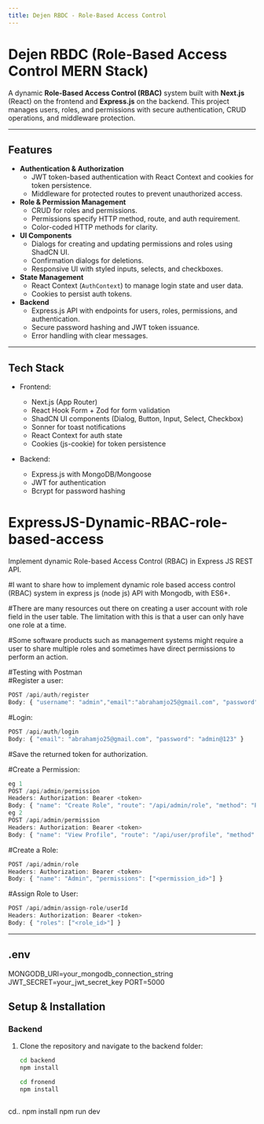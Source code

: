 ```yaml
---
title: Dejen RBDC - Role-Based Access Control
---
```


# Dejen RBDC (Role-Based Access Control MERN Stack)

A dynamic **Role-Based Access Control (RBAC)** system built with **Next.js** (React) on the frontend and **Express.js** on the backend. This project manages users, roles, and permissions with secure authentication, CRUD operations, and middleware protection.

---

## Features

- **Authentication & Authorization**
  - JWT token-based authentication with React Context and cookies for token persistence.
  - Middleware for protected routes to prevent unauthorized access.
- **Role & Permission Management**
  - CRUD for roles and permissions.
  - Permissions specify HTTP method, route, and auth requirement.
  - Color-coded HTTP methods for clarity.
- **UI Components**
  - Dialogs for creating and updating permissions and roles using ShadCN UI.
  - Confirmation dialogs for deletions.
  - Responsive UI with styled inputs, selects, and checkboxes.
- **State Management**
  - React Context (`AuthContext`) to manage login state and user data.
  - Cookies to persist auth tokens.
- **Backend**
  - Express.js API with endpoints for users, roles, permissions, and authentication.
  - Secure password hashing and JWT token issuance.
  - Error handling with clear messages.

---

## Tech Stack

- Frontend:
  - Next.js (App Router)
  - React Hook Form + Zod for form validation
  - ShadCN UI components (Dialog, Button, Input, Select, Checkbox)
  - Sonner for toast notifications
  - React Context for auth state
  - Cookies (js-cookie) for token persistence

- Backend:
  - Express.js with MongoDB/Mongoose
  - JWT for authentication
  - Bcrypt for password hashing

# ExpressJS-Dynamic-RBAC-role-based-access
Implement dynamic Role-based Access Control (RBAC) in Express JS REST API.

#I want to share how to implement dynamic role based access control (RBAC) system in express js (node js) API with Mongodb, with ES6+.

#There are many resources out there on creating a user account with role field in the user table. The limitation with this is that a user can only have one role at a time.

#Some software products such as management systems might require a user to share multiple roles and sometimes have direct permissions to perform an action.

#Testing with Postman  
#Register a user:  

 ```js
POST /api/auth/register  
Body: { "username": "admin","email":"abrahamjo25@gmail.com", "password": "admin@123" }  
```

#Login:  
```js
POST /api/auth/login  
Body: { "email": "abrahamjo25@gmail.com", "password": "admin@123" }
``` 
#Save the returned token for authorization.  

#Create a Permission:  

```js
eg 1
POST /api/admin/permission  
Headers: Authorization: Bearer <token>  
Body: { "name": "Create Role", "route": "/api/admin/role", "method": "POST" }
eg 2
POST /api/admin/permission  
Headers: Authorization: Bearer <token>  
Body: { "name": "View Profile", "route": "/api/user/profile", "method": "GET" }
```
#Create a Role:  
 ```js
POST /api/admin/role  
Headers: Authorization: Bearer <token>  
Body: { "name": "Admin", "permissions": ["<permission_id>"] }  
```
#Assign Role to User:  
```js
POST /api/admin/assign-role/userId  
Headers: Authorization: Bearer <token>  
Body: { "roles": ["<role_id>"] }
```


---
## .env
MONGODB_URI=your_mongodb_connection_string
JWT_SECRET=your_jwt_secret_key
PORT=5000


## Setup & Installation

### Backend

1. Clone the repository and navigate to the backend folder:

   ```bash
   cd backend
   npm install
   ```

   ```bash
   cd fronend
   npm install
   ```

   ```bash
  cd.. 
  npm install
  npm run dev
   ```
